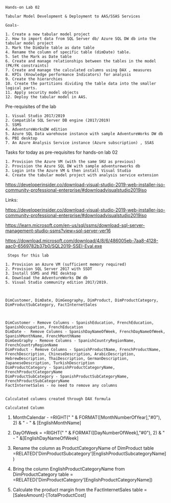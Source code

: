	Hands-on Lab 02 
	
	Tabular Model Development & Deployment to AAS/SSAS Services 
	
	Goals- 
	
	1. Create a new tabular model project 
	2. How to import data from SQL Server db/ Azure SQL DW db into the tabular model project
	3. Mark the DimDate table as date table
	4. Rename the column of specific table (dimDate) table. 
	5. Set the Mark as Date table
	6. Create and manage relationships between the tables in the model (PK/FK constraints) 
	7. Create and manage the calculated columns using DAX , measures
	8. KPIs (Knowledge performance Indicators) for analysis
	9. Create the hierarchies 
	10. Create the partitions dividing the table data into the smaller logical parts. 
	11. Apply security model objects
	12. Deploy the tabular model in AAS. 


Pre-requisites of the lab 

	1. Visual Studio 2017/2019 
	2. Compatible SQL Server DB engine (2017/2019) 
	3. SSMS
	4. AdventureWorksDW edition 
	5. Azure SQL Data warehouse instance with sample AdventureWorks DW db 
	6. PBI desktop
	7. An Azure Analysis Service instance (Azure subscription) , SSAS 


Tasks for today as pre-requisites for hands-on lab 02

	1. Provision the Azure VM (with the same SKU as previous) 
	2. Provision the Azure SQL DW with sample adventureworks db 
	3. Login into the Azure VM & then install Visual Studio 
	4. Create the tabular model project with analysis service extension 

https://developerinsider.co/download-visual-studio-2019-web-installer-iso-community-professional-enterprise/#downloadvisualstudio2019iso



Links: 

https://developerinsider.co/download-visual-studio-2019-web-installer-iso-community-professional-enterprise/#downloadvisualstudio2019iso

https://learn.microsoft.com/en-us/sql/ssms/download-sql-server-management-studio-ssms?view=sql-server-ver16

https://download.microsoft.com/download/4/8/6/486005eb-7aa8-4128-aac0-6569782b37b0/SQL2019-SSEI-Eval.exe

	
	
	 Steps for this lab
	
	1. Provision an Azure VM (sufficient memory required) 
	2. Provision SQL Server 2017 with SSDT 
	3. Install SSMS and PBI desktop 
	4. Download the AdventureWorks DW db 
	5. Visual Studio community edition 2017/2019. 
	
	
	
	DimCustomer, DimDate, DimGeography, DimProduct, DimProductCategory, DimProductSubCategory, FactInternetSales
	
	
	
	DimCustomer - Remove Columns - SpanishEducation, FrenchEducation, SpanishOccupation, FrenchEducation
	DimDate -  Remove Columns - SpanishDayNameOfWeek, FrenchDayNameOfWeek, SpanishMonthName, FrenchMonthName
	DimGeoGraphy - Remove Columns - SpanishCountryRegionName, FrenchCountryRegionName
	DimProduct - Remove Columns - SpanishProductName, FrenchProductName, FrenchDescription, ChineseDescription, ArabicDescription, HebrewDescription, ThaiDescription, GermanDescription, JapaneseDescription, TurkishDescription
	DimProductCategory - SpanishProductCategoryName, FrenchProductCategoryName
	DimProductSubCategory - SpanishProductSubCategoryName, FrenchProductSubCategoryName
	FactInternetSales - no need to remove any columns 


    Calculated columns created through DAX formula

    Calculated Column 

1. MonthCalendar - =RIGHT(" " & FORMAT([MonthNumberOfYear],"#0"), 2) & " - " & [EnglishMonthName]

2. DayOfWeek = =RIGHT(" " & FORMAT([DayNumberOfWeek],"#0"), 2) &  " - "  &[EnglishDayNameOfWeek]

3. Rename the column as ProductCategoryName of DimProduct table =RELATED('DimProductSubcategory'[EnglishProductSubcategoryName])

4. Bring the column EnglishProductCategoryName from DimProductCategory table = =RELATED('DimProductCategory'[EnglishProductCategoryName])

5. Calculate the product margin from the FactInternetSales table   =[SalesAmount]-[TotalProductCost]
	
